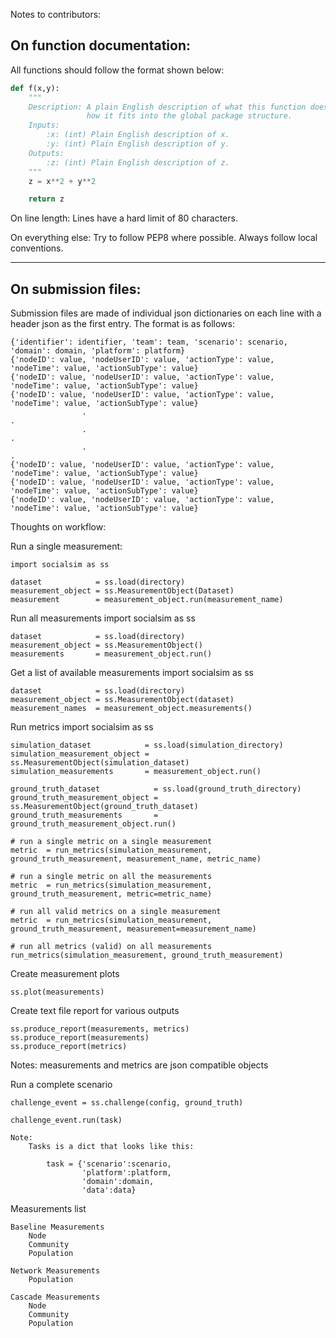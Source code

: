 Notes to contributors:

## On function documentation:

All functions should follow the format shown below:

```python
def f(x,y):
    """
    Description: A plain English description of what this function does and
                 how it fits into the global package structure.
    Inputs:
        :x: (int) Plain English description of x.
        :y: (int) Plain English description of y.
    Outputs:
        :z: (int) Plain English description of z.
    """
    z = x**2 + y**2

    return z
```

On line length: Lines have a hard limit of 80 characters.

On everything else: Try to follow PEP8 where possible. Always follow local
conventions.

_______________________________________________________________________________

## On submission files:

Submission files are made of individual json dictionaries on each line with a
header json as the first entry. The format is as follows:

    {'identifier': identifier, 'team': team, 'scenario': scenario, 'domain': domain, 'platform': platform}
    {'nodeID': value, 'nodeUserID': value, 'actionType': value, 'nodeTime': value, 'actionSubType': value}
    {'nodeID': value, 'nodeUserID': value, 'actionType': value, 'nodeTime': value, 'actionSubType': value}
    {'nodeID': value, 'nodeUserID': value, 'actionType': value, 'nodeTime': value, 'actionSubType': value}
                    .                                                               .
                    .                                                               .
                    .                                                               .
    {'nodeID': value, 'nodeUserID': value, 'actionType': value, 'nodeTime': value, 'actionSubType': value}
    {'nodeID': value, 'nodeUserID': value, 'actionType': value, 'nodeTime': value, 'actionSubType': value}
    {'nodeID': value, 'nodeUserID': value, 'actionType': value, 'nodeTime': value, 'actionSubType': value}


Thoughts on workflow:

Run a single measurement:

    import socialsim as ss

    dataset            = ss.load(directory)
    measurement_object = ss.MeasurementObject(Dataset)
    measurement        = measurement_object.run(measurement_name)

Run all measurements
    import socialsim as ss

    dataset            = ss.load(directory)
    measurement_object = ss.MeasurementObject()
    measurements       = measurement_object.run()

Get a list of available measurements
    import socialsim as ss

    dataset            = ss.load(directory)
    measurement_object = ss.MeasurementObject(dataset)
    measurement_names  = measurement_object.measurements()

Run metrics
    import socialsim as ss

    simulation_dataset            = ss.load(simulation_directory)
    simulation_measurement_object = ss.MeasurementObject(simulation_dataset)
    simulation_measurements       = measurement_object.run()

    ground_truth_dataset            = ss.load(ground_truth_directory)
    ground_truth_measurement_object = ss.MeasurementObject(ground_truth_dataset)
    ground_truth_measurements       = ground_truth_measurement_object.run()

    # run a single metric on a single measurement
    metric  = run_metrics(simulation_measurement, ground_truth_measurement, measurement_name, metric_name)

    # run a single metric on all the measurements
    metric  = run_metrics(simulation_measurement, ground_truth_measurement, metric=metric_name)

    # run all valid metrics on a single measurement
    metric  = run_metrics(simulation_measurement, ground_truth_measurement, measurement=measurement_name)

    # run all metrics (valid) on all measurements
    run_metrics(simulation_measurement, ground_truth_measurement)

Create measurement plots

    ss.plot(measurements)

Create text file report for various outputs

    ss.produce_report(measurements, metrics)
    ss.produce_report(measurements)
    ss.produce_report(metrics)

Notes:
    measurements and metrics are json compatible objects

Run a complete scenario

    challenge_event = ss.challenge(config, ground_truth)

    challenge_event.run(task)

    Note:
        Tasks is a dict that looks like this:

            task = {'scenario':scenario,
                    'platform':platform,
                    'domain':domain,
                    'data':data}

Measurements list

    Baseline Measurements
        Node
        Community
        Population

    Network Measurements
        Population

    Cascade Measurements
        Node
        Community
        Population
